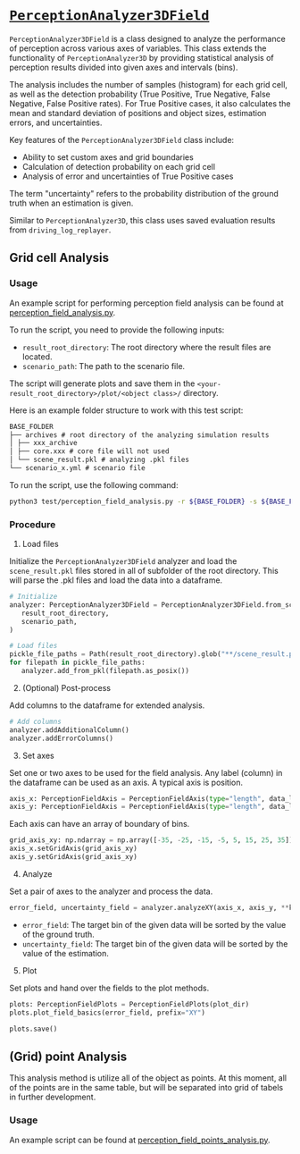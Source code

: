 # [`PerceptionAnalyzer3DField`](../../../perception_eval/perception_eval/tool/perception_analyzer3dfield.py)

`PerceptionAnalyzer3DField` is a class designed to analyze the performance of perception across various axes of variables.
This class extends the functionality of `PerceptionAnalyzer3D` by providing statistical analysis of perception results divided into given axes and intervals (bins).

The analysis includes the number of samples (histogram) for each grid cell, as well as the detection probability (True Positive, True Negative, False Negative, False Positive rates). For True Positive cases, it also calculates the mean and standard deviation of positions and object sizes, estimation errors, and uncertainties.

Key features of the `PerceptionAnalyzer3DField` class include:

- Ability to set custom axes and grid boundaries
- Calculation of detection probability on each grid cell
- Analysis of error and uncertainties of True Positive cases

The term "uncertainty" refers to the probability distribution of the ground truth when an estimation is given.

Similar to `PerceptionAnalyzer3D`, this class uses saved evaluation results from `driving_log_replayer`.

## Grid cell Analysis

### Usage

An example script for performing perception field analysis can be found at [perception_field_analysis.py](../../../perception_eval/test/perception_field_analysis.py).

To run the script, you need to provide the following inputs:

- `result_root_directory`: The root directory where the result files are located.
- `scenario_path`: The path to the scenario file.

The script will generate plots and save them in the `<your-result_root_directory>/plot/<object class>/` directory.

Here is an example folder structure to work with this test script:

```md
BASE_FOLDER  
├── archives # root directory of the analyzing simulation results
│ ├── xxx_archive
│ ├── core.xxx # core file will not used
│ └── scene_result.pkl # analyzing .pkl files
└── scenario_x.yml # scenario file
```

To run the script, use the following command:

```sh
python3 test/perception_field_analysis.py -r ${BASE_FOLDER} -s ${BASE_FOLDER}/${SCENARIO_FILE}
```

### Procedure

1. Load files

Initialize the `PerceptionAnalyzer3DField` analyzer and load the `scene_result.pkl` files stored in all of subfolder of the root directory.
This will parse the .pkl files and load the data into a dataframe.

```python
# Initialize
analyzer: PerceptionAnalyzer3DField = PerceptionAnalyzer3DField.from_scenario(
   result_root_directory,
   scenario_path,
)

# Load files
pickle_file_paths = Path(result_root_directory).glob("**/scene_result.pkl")
for filepath in pickle_file_paths:
   analyzer.add_from_pkl(filepath.as_posix())
```

2. (Optional) Post-process

Add columns to the dataframe for extended analysis.

```python
# Add columns
analyzer.addAdditionalColumn()
analyzer.addErrorColumns()
```

3. Set axes

Set one or two axes to be used for the field analysis. Any label (column) in the dataframe can be used as an axis.
A typical axis is position.

```python
axis_x: PerceptionFieldAxis = PerceptionFieldAxis(type="length", data_label="x")
axis_y: PerceptionFieldAxis = PerceptionFieldAxis(type="length", data_label="y")
```

Each axis can have an array of boundary of bins.

```python
grid_axis_xy: np.ndarray = np.array([-35, -25, -15, -5, 5, 15, 25, 35])
axis_x.setGridAxis(grid_axis_xy)
axis_y.setGridAxis(grid_axis_xy)
```

4. Analyze

Set a pair of axes to the analyzer and process the data.

```python
error_field, uncertainty_field = analyzer.analyzeXY(axis_x, axis_y, **kwargs)
```

- `error_field`: The target bin of the given data will be sorted by the value of the ground truth.
- `uncertainty_field`: The target bin of the given data will be sorted by the value of the estimation.

5. Plot

Set plots and hand over the fields to the plot methods.

```python
plots: PerceptionFieldPlots = PerceptionFieldPlots(plot_dir)
plots.plot_field_basics(error_field, prefix="XY")

plots.save()
```

## (Grid) point Analysis

This analysis method is utilize all of the object as points.
At this moment, all of the points are in the same table, but will be separated into grid of tabels in further development.

### Usage

An example script can be found at [perception_field_points_analysis.py](../../../perception_eval/test/perception_field_points_analysis.py).
